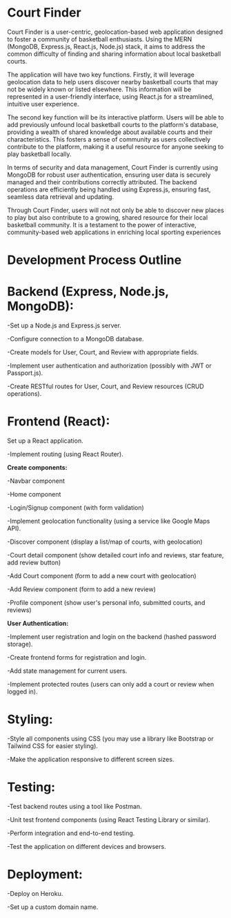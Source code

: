 # Court Finder

Court Finder is a user-centric, geolocation-based web application designed to foster a community of basketball enthusiasts. Using the MERN (MongoDB, Express.js, React.js, Node.js) stack, it aims to address the common difficulty of finding and sharing information about local basketball courts.

The application will have two key functions. Firstly, it will leverage geolocation data to help users discover nearby basketball courts that may not be widely known or listed elsewhere. This information will be represented in a user-friendly interface, using React.js for a streamlined, intuitive user experience.

The second key function will be its interactive platform. Users will be able to add previously unfound local basketball courts to the platform's database, providing a wealth of shared knowledge about available courts and their characteristics. This fosters a sense of community as users collectively contribute to the platform, making it a useful resource for anyone seeking to play basketball locally.

In terms of security and data management, Court Finder is currently using MongoDB for robust user authentication, ensuring user data is securely managed and their contributions correctly attributed. The backend operations are efficiently being handled using Express.js, ensuring fast, seamless data retrieval and updating.

Through Court Finder, users will not not only be able to discover new places to play but also contribute to a growing, shared resource for their local basketball community. It is a testament to the power of interactive, community-based web applications in enriching local sporting experiences

# Development Process Outline

# Backend (Express, Node.js, MongoDB):

-Set up a Node.js and Express.js server.

-Configure connection to a MongoDB database.

-Create models for User, Court, and Review with appropriate fields.

-Implement user authentication and authorization (possibly with JWT or Passport.js). 

-Create RESTful routes for User, Court, and Review resources (CRUD operations).


# Frontend (React):
Set up a React application.

-Implement routing (using React Router).
 
  **Create components:**
 
  -Navbar component
  
  -Home component
  
  -Login/Signup component (with form validation)
  
  -Implement geolocation functionality (using a service like Google Maps API).
 
  -Discover component (display a list/map of courts, with geolocation)
  
  -Court detail component (show detailed court info and reviews, star feature, add review button)
  
  -Add Court component (form to add a new court with geolocation)
  
  -Add Review component (form to add a new review)
  
  -Profile component (show user's personal info, submitted courts, and reviews) 
  
  **User Authentication:**
  
  -Implement user registration and login on the backend (hashed password storage).
  
  -Create frontend forms for registration and login.
  
  -Add state management for current users.
 
  -Implement protected routes (users can only add a court or review when logged in).

# Styling:

-Style all components using CSS (you may use a library like Bootstrap or Tailwind CSS for easier styling).

-Make the application responsive to different screen sizes.

# Testing:

-Test backend routes using a tool like Postman.

-Unit test frontend components (using React Testing Library or similar).

-Perform integration and end-to-end testing.

-Test the application on different devices and browsers.

# Deployment:

-Deploy on Heroku.

-Set up a custom domain name.

